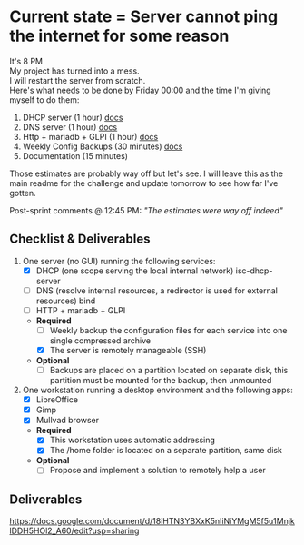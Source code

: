 # Current state = Server cannot ping the internet for some reason

It's 8 PM \
My project has turned into a mess. \
I will restart the server from scratch. \
Here's what needs to be done by Friday 00:00 and the time I'm giving myself to do them:

1. DHCP server (1 hour) [docs](https://github.com/pindjouf/Linuxx/blob/main/projects/linux_client_server_project/pers.%20docu/server/making_a_dhcp_server.md)
2. DNS server (1 hour) [docs](https://github.com/pindjouf/Linuxx/blob/main/projects/linux_client_server_project/pers.%20docu/server/dns/)
3. Http + mariadb + GLPI (1 hour) [docs](https://github.com/pindjouf/Linuxx/blob/main/projects/linux_client_server_project/pers.%20docu/server/making_an_http_server.md)
4. Weekly Config Backups (30 minutes) [docs](https://github.com/pindjouf/Linuxx/blob/main/projects/linux_client_server_project/pers.%20docu/server/weekly_config_backup.md)
5. Documentation (15 minutes)

Those estimates are probably way off but let's see. I will leave this as the main readme for the challenge and update tomorrow to see how far I've gotten.

Post-sprint comments @ 12:45 PM:
*"The estimates were way off indeed"*

## Checklist & Deliverables

1. One server (no GUI) running the following services:
	- [x] DHCP (one scope serving the local internal network)  isc-dhcp-server
    - [ ] DNS (resolve internal resources, a redirector is used for external resources) bind
    - [ ] HTTP + mariadb + GLPI
    - **Required**
        - [ ] Weekly backup the configuration files for each service into one single compressed archive
        - [x]  The server is remotely manageable (SSH)
    - **Optional**
        - [ ] Backups are placed on a partition located on  separate disk, this partition must be mounted for the backup, then unmounted

3. One workstation running a desktop environment and the following apps:
    - [x] LibreOffice
    - [x] Gimp
    - [x] Mullvad browser
    - **Required** 
        - [x] This workstation uses automatic addressing
        - [x] The /home folder is located on a separate partition, same disk 
    - **Optional**
        - [ ] Propose and implement a solution to remotely help a user

## Deliverables
https://docs.google.com/document/d/18iHTN3YBXxK5nIiNiYMgM5f5u1MnjklDDH5HOl2_A60/edit?usp=sharing

